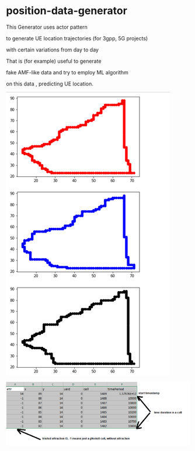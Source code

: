 # position-data-generator

This Generator uses actor pattern

to generate UE location trajectories (for 3gpp, 5G projects)

with certain variations from day to day

That is (for example) useful to generate 

fake AMF-like data and try to employ ML algorithm

on this data , predicting UE location.



![Graphs Example](/trajectories.png)


![Data Example](/output.png)
